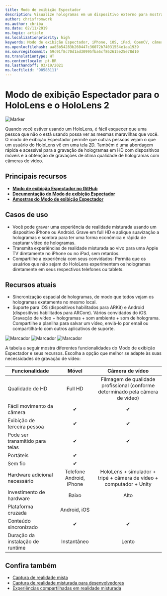 ```yaml
---
title: Modo de exibição Espectador
description: Visualize hologramas em um dispositivo externo para mostrar ou gravar uma experiência de realidade misturada em uma tela externa.
author: chrisfromwork
ms.author: chriba
ms.date: 02/11/2019
ms.topic: article
ms.localizationpriority: high
keywords: Modo de exibição Espectador, iPhone, iOS, iPad, OpenCV, câmera, ARKit, HoloLens, realidade misturada, MixedRealityToolkit, demonstração, gravar
ms.openlocfilehash: aa85b54283b260447c36072b74031554e1aa1939
ms.sourcegitcommit: 59c91f8c70d1ad30995fba6cf862615e25e78d10
ms.translationtype: HT
ms.contentlocale: pt-BR
ms.lasthandoff: 03/19/2021
ms.locfileid: "98583111"
---
```

# <a name="spectator-view-for-hololens-and-hololens-2"></a>Modo de exibição Espectador para o HoloLens e o HoloLens 2

![Marker](images/SpecViewPhoneHero.jpg)

Quando você estiver usando um HoloLens, é fácil esquecer que uma pessoa que não o está usando possa ver as mesmas maravilhas que você. O modo de exibição Espectador permite que outras pessoas vejam o que um usuário do HoloLens vê em uma tela 2D. Também é uma abordagem rápida e acessível para a gravação de hologramas em HD com dispositivos móveis e a obtenção de gravações de ótima qualidade de hologramas com câmeras de vídeo.

## <a name="key-resources"></a>Principais recursos

* [**Modo de exibição Espectador no GitHub**](https://github.com/microsoft/MixedReality-SpectatorView)
* [**Documentação do Modo de exibição Espectador**](https://microsoft.github.io/MixedReality-SpectatorView/README.html)
* [**Amostras do Modo de exibição Espectador**](https://github.com/microsoft/MixedReality-SpectatorView/tree/master/samples)

## <a name="use-cases"></a>Casos de uso

* Você pode gravar uma experiência de realidade misturada usando um dispositivo iPhone ou Android. Grave em full HD e aplique suavização a hologramas e sombra para ter uma forma econômica e rápida de capturar vídeo de hologramas.
* Transmita experiências de realidade misturada ao vivo para uma Apple TV diretamente no iPhone ou no iPad, sem retardos.
* Compartilhe a experiência com seus convidados: Permita que os usuários que não sejam do HoloLens experimentem os hologramas diretamente em seus respectivos telefones ou tablets.

## <a name="current-features"></a>Recursos atuais

* Sincronização espacial de hologramas, de modo que todos vejam os hologramas exatamente no mesmo local.
* Suporte para iOS (dispositivos habilitados para ARKit) e Android (dispositivos habilitados para ARCore).
Vários convidados do iOS.
Gravação de vídeo + hologramas + som ambiente + som de holograma.
Compartilhe a planilha para salvar um vídeo, enviá-lo por email ou compartilhá-lo com outros aplicativos de suporte.

![Marcador](images/SpecViewPhoneDemo.jpg)
![Marcador](images/hololensspectatorview-500px.jpg) ![Marcador](images/spectatorview-300px.png)

A tabela a seguir mostra diferentes funcionalidades do Modo de exibição Espectador e seus recursos. Escolha a opção que melhor se adapte às suas necessidades de gravação de vídeo:

|      Funcionalidade                                | Móvel                  |                    Câmera de vídeo              |
|--------------------------------------|:-----------------------:|:-------------------------------------------:|
| Qualidade de HD                           |         Full HD         |        Filmagem de qualidade profissional (conforme determinado pela câmera de vídeo)      |
| Fácil movimento da câmera                 |            ✔            |                      ✔                      |
| Exibição de terceira pessoa                    |            ✔            |                      ✔                      |
| Pode ser transmitido para telas           |            ✔            |                      ✔                      |
| Portáteis                             |            ✔            |                                             |
| Sem fio                             |            ✔            |                                             |
| Hardware adicional necessário         |     Telefone Android, iPhone    | HoloLens + simulador + tripé + câmera de vídeo + computador + Unity |
| Investimento de hardware                  |           Baixo            |                     Alto                    |
| Plataforma cruzada                       |           Android, iOS   |                                             |
| Conteúdo sincronizado                 |            ✔            |                      ✔                      |
| Duração da instalação de runtime               |         Instantâneo          |                     Lento                    |
## <a name="see-also"></a>Confira também

* [Captura de realidade mista](/hololens/holographic-photos-and-videos) 
* [Captura de realidade misturada para desenvolvedores](mixed-reality-capture-for-developers.md)
* [Experiências compartilhadas em realidade misturada](shared-experiences-in-mixed-reality.md)